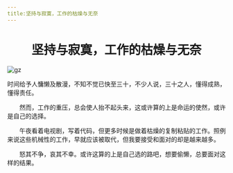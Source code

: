 ```yaml
---
title:坚持与寂寞，工作的枯燥与无奈
---
```


# <center>坚持与寂寞，工作的枯燥与无奈</center>

<img :src="$withBase('/gz.jpg')" alt="gz">
<br>

时间给予人慵懒及散漫，不知不觉已快至三十，不少人说，三十之人，懂得成熟，懂得责任。

    然而，工作的重压，总会使人抬不起头来，这或许算的上是命运的使然，或许是自己的选择。

    午夜看着电视剧，写着代码，但更多时候是做着枯燥的复制粘贴的工作。照例来说这些机械性的工作，早就应该被取代，但我要接受和面对的却是越来越多。

    怒其不争，哀其不幸。或许这算的上是自己选的路吧，想要偷懒，总要面对这样的结果。